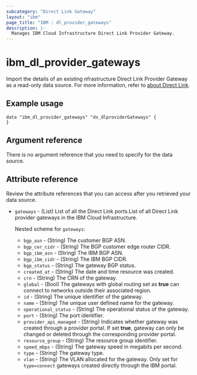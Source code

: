 ```yaml
---
subcategory: "Direct Link Gateway"
layout: "ibm"
page_title: "IBM : dl_provider_gateways"
description: |-
  Manages IBM Cloud Infrastructure Direct Link Provider Gateway.
---
```


# ibm_dl_provider_gateways

Import the details of an existing nfrastructure Direct Link Provider Gateway as a read-only data source.  For more information, refer to [about Direct Link](https://cloud.ibm.com/docs/dl?topic=dl-dl-about#use-case-connect).


## Example usage

```
data "ibm_dl_provider_gateways" "ds_dlproviderGateways" {
}
```


## Argument reference
There is no argument reference that you need to specify for the data source. 


## Attribute reference
Review the attribute references that you can access after you retrieved your data source.

- `gateways` - (List) List of all the Direct Link ports.List of all Direct Link provider gateways in the IBM Cloud Infrastructure.

  Nested scheme for `gateways`:
  - `bgp_asn` - (String) The customer BGP ASN.
  - `bgp_cer_cidr` - (String) The BGP customer edge router CIDR.
  - `bgp_ibm_asn` - (String) The IBM BGP ASN.
  - `bgp_ibm_cidr` - (String) The IBM BGP CIDR.
  - `bgp_status` - (String) The gateway BGP status.
  - `created_at` - (String) The date and time resource was created.
  - `crn` - (String) The CRN of the gateway.
  - `global` - (Bool) The gateways with global routing set as **true** can connect to networks outside their associated region.
  - `id` - (String) The unique identifier of the gateway.
  - `name` - (String) The unique user defined name for the gateway.
  - `operational_status` - (String) The operational status of the gateway.
  - `port` - (String) The port identifier.
  - `provider_api_managed` - (String)  Indicates whether gateway was created through a provider portal. If set **true**, gateway can only be changed or deleted through the corresponding provider portal.
  - `resource_group` - (String) The resource group identifier.
  - `speed_mbps` - (String) The gateway speed in megabits per second.
  - `type` - (String) The gateway type.
  - `vlan` - (String) The VLAN allocated for the gateway. Only set for `type=connect` gateways created directly through the IBM portal.
